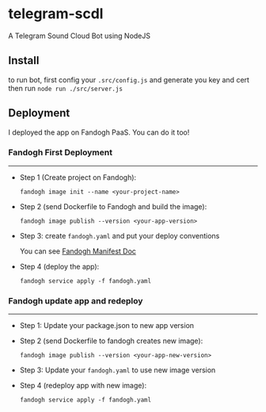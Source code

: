 # telegram-scdl

A Telegram Sound Cloud Bot using NodeJS

## Install

to run bot, first config your `.src/config.js` and generate you key and cert then run `node run ./src/server.js`

## Deployment

I deployed the app on Fandogh PaaS. You can do it too!

### Fandogh First Deployment

---

- Step 1 (Create project on Fandogh):

  `fandogh image init --name <your-project-name>`

- Step 2 (send Dockerfile to Fandogh and build the image):

  `fandogh image publish --version <your-app-version>`

- Step 3:
  create `fandogh.yaml` and put your deploy conventions

  You can see [Fandogh Manifest Doc](http://github.com)

- Step 4 (deploy the app):

  `fandogh service apply -f fandogh.yaml`

### Fandogh update app and redeploy

---

- Step 1:
  Update your package.json to new app version
- Step 2 (send Dockerfile to fandogh creates new image):

  `fandogh image publish --version <your-app-new-version>`

- Step 3:
  Update your `fandogh.yaml` to use new image version
- Step 4 (redeploy app with new image):

  `fandogh service apply -f fandogh.yaml`
